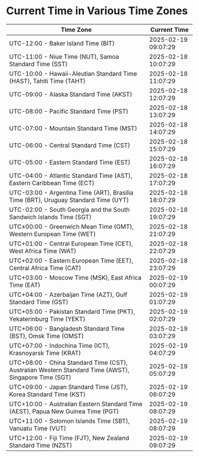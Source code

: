 # Current Time in Various Time Zones

| Time Zone | Current Time |
|-----------|--------------|
| UTC-12:00 - Baker Island Time (BIT) | 2025-02-19 09:07:29 |
| UTC-11:00 - Niue Time (NUT), Samoa Standard Time (SST) | 2025-02-18 10:07:29 |
| UTC-10:00 - Hawaii-Aleutian Standard Time (HAST), Tahiti Time (TAHT) | 2025-02-18 11:07:29 |
| UTC-09:00 - Alaska Standard Time (AKST) | 2025-02-18 12:07:29 |
| UTC-08:00 - Pacific Standard Time (PST) | 2025-02-18 13:07:29 |
| UTC-07:00 - Mountain Standard Time (MST) | 2025-02-18 14:07:29 |
| UTC-06:00 - Central Standard Time (CST) | 2025-02-18 15:07:29 |
| UTC-05:00 - Eastern Standard Time (EST) | 2025-02-18 16:07:29 |
| UTC-04:00 - Atlantic Standard Time (AST), Eastern Caribbean Time (ECT) | 2025-02-18 17:07:29 |
| UTC-03:00 - Argentina Time (ART), Brasília Time (BRT), Uruguay Standard Time (UYT) | 2025-02-18 18:07:29 |
| UTC-02:00 - South Georgia and the South Sandwich Islands Time (SGT) | 2025-02-18 19:07:29 |
| UTC±00:00 - Greenwich Mean Time (GMT), Western European Time (WET) | 2025-02-18 21:07:29 |
| UTC+01:00 - Central European Time (CET), West Africa Time (WAT) | 2025-02-18 22:07:29 |
| UTC+02:00 - Eastern European Time (EET), Central Africa Time (CAT) | 2025-02-18 23:07:29 |
| UTC+03:00 - Moscow Time (MSK), East Africa Time (EAT) | 2025-02-19 00:07:29 |
| UTC+04:00 - Azerbaijan Time (AZT), Gulf Standard Time (GST) | 2025-02-19 01:07:29 |
| UTC+05:00 - Pakistan Standard Time (PKT), Yekaterinburg Time (YEKT) | 2025-02-19 02:07:29 |
| UTC+06:00 - Bangladesh Standard Time (BST), Omsk Time (OMST) | 2025-02-19 03:07:29 |
| UTC+07:00 - Indochina Time (ICT), Krasnoyarsk Time (KRAT) | 2025-02-19 04:07:29 |
| UTC+08:00 - China Standard Time (CST), Australian Western Standard Time (AWST), Singapore Time (SGT) | 2025-02-19 05:07:29 |
| UTC+09:00 - Japan Standard Time (JST), Korea Standard Time (KST) | 2025-02-19 06:07:29 |
| UTC+10:00 - Australian Eastern Standard Time (AEST), Papua New Guinea Time (PGT) | 2025-02-19 08:07:29 |
| UTC+11:00 - Solomon Islands Time (SBT), Vanuatu Time (VUT) | 2025-02-19 08:07:29 |
| UTC+12:00 - Fiji Time (FJT), New Zealand Standard Time (NZST) | 2025-02-19 09:07:29 |
